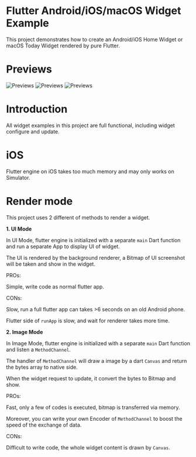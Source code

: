 # Flutter Android/iOS/macOS Widget Example

This project demonstrates how to create an Android/iOS Home Widget or macOS Today Widget rendered by pure Flutter.

# Previews
![Previews](https://github.com/imReker/FlutterHomeWidget/raw/master/preview_android.gif)
![Previews](https://github.com/imReker/FlutterHomeWidget/raw/master/preview_iOS.gif)
![Previews](https://github.com/imReker/FlutterHomeWidget/raw/master/preview_macOS.gif)

# Introduction
All widget examples in this project are full functional, including widget configure and update.

# iOS
Flutter engine on iOS takes too much memory and may only works on Simulator.

# Render mode
This project uses 2 different of methods to render a widget.

**1. UI Mode**

In UI Mode, flutter engine is initialized with a separate `main` Dart function and run a separate App to display UI of widget.

The UI is rendered by the background renderer, a Bitmap of UI screenshot will be taken and show in the widget.


PROs:

Simple, write code as normal flutter app.

CONs:

Slow, run a full flutter app can takes >6 seconds on an old Android phone.

Flutter side of `runApp` is slow, and wait for renderer takes more time.


**2. Image Mode**

In Image Mode, flutter engine is initialized with a separate `main` Dart function and listen a `MethodChannel`.

The handler of `MethodChannel` will draw a image by a dart `Canvas` and return the bytes array to native side.

When the widget request to update, it convert the bytes to Bitmap and show.


PROs:

Fast, only a few of codes is executed, bitmap is transferred via memory.

Moreover, you can write your own Encoder of `MethodChannel` to boost the speed of the exchange of data.

CONs:

Difficult to write code, the whole widget content is drawn by `Canvas`.
